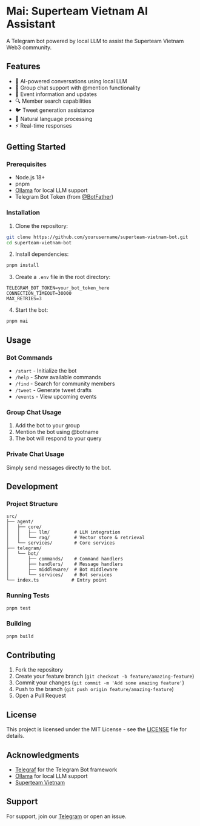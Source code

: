# Mai: Superteam Vietnam AI Assistant

A Telegram bot powered by local LLM to assist the Superteam Vietnam Web3 community.

## Features

- 🤖 AI-powered conversations using local LLM
- 👥 Group chat support with @mention functionality
- 📅 Event information and updates
- 🔍 Member search capabilities
- 🐦 Tweet generation assistance
- 💬 Natural language processing
- ⚡ Real-time responses

## Getting Started

### Prerequisites

- Node.js 18+ 
- pnpm
- [Ollama](https://ollama.ai/) for local LLM support
- Telegram Bot Token (from [@BotFather](https://t.me/botfather))

### Installation

1. Clone the repository:
```bash
git clone https://github.com/yourusername/superteam-vietnam-bot.git
cd superteam-vietnam-bot
```

2. Install dependencies:
```bash
pnpm install
```

3. Create a `.env` file in the root directory:
```env
TELEGRAM_BOT_TOKEN=your_bot_token_here
CONNECTION_TIMEOUT=30000
MAX_RETRIES=3
```

4. Start the bot:
```bash
pnpm mai
```

## Usage

### Bot Commands

- `/start` - Initialize the bot
- `/help` - Show available commands
- `/find` - Search for community members
- `/tweet` - Generate tweet drafts
- `/events` - View upcoming events

### Group Chat Usage

1. Add the bot to your group
2. Mention the bot using @botname
3. The bot will respond to your query

### Private Chat Usage

Simply send messages directly to the bot.

## Development

### Project Structure

```
src/
├── agent/
│   ├── core/
│   │   ├── llm/         # LLM integration
│   │   └── rag/         # Vector store & retrieval
│   └── services/        # Core services
├── telegram/
│   └── bot/
│       ├── commands/    # Command handlers
│       ├── handlers/    # Message handlers
│       ├── middleware/  # Bot middleware
│       └── services/    # Bot services
└── index.ts            # Entry point
```

### Running Tests

```bash
pnpm test
```

### Building

```bash
pnpm build
```

## Contributing

1. Fork the repository
2. Create your feature branch (`git checkout -b feature/amazing-feature`)
3. Commit your changes (`git commit -m 'Add some amazing feature'`)
4. Push to the branch (`git push origin feature/amazing-feature`)
5. Open a Pull Request

## License

This project is licensed under the MIT License - see the [LICENSE](LICENSE) file for details.

## Acknowledgments

- [Telegraf](https://github.com/telegraf/telegraf) for the Telegram Bot framework
- [Ollama](https://ollama.ai/) for local LLM support
- [Superteam Vietnam](https://vn.superteam.fun)

## Support

For support, join our [Telegram](https://t.me/solanainvietnam) or open an issue.
